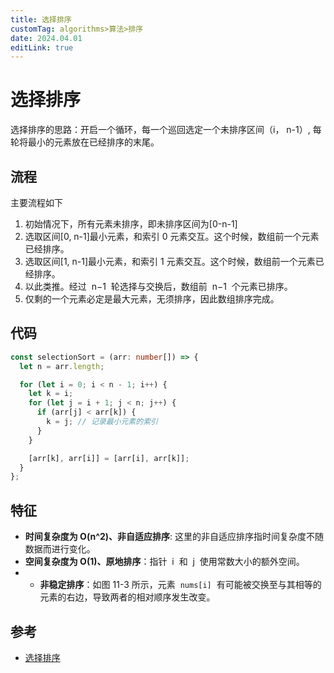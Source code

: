 ```yaml
---
title: 选择排序
customTag: algorithms>算法>排序
date: 2024.04.01
editLink: true
---
```


# 选择排序

选择排序的思路：开启一个循环，每一个巡回选定一个未排序区间（i， n-1）, 每轮将最小的元素放在已经排序的末尾。

## **流程**

主要流程如下

1. 初始情况下，所有元素未排序，即未排序区间为\[0-n-1\]
2. 选取区间\[0, n-1\]最小元素，和索引 0 元素交互。这个时候，数组前一个元素已经排序。
3. 选取区间\[1, n-1\]最小元素，和索引 1 元素交互。这个时候，数组前一个元素已经排序。
4. 以此类推。经过  n−1  轮选择与交换后，数组前  n−1  个元素已排序。
5. 仅剩的一个元素必定是最大元素，无须排序，因此数组排序完成。

## 代码

```ts
const selectionSort = (arr: number[]) => {
  let n = arr.length;

  for (let i = 0; i < n - 1; i++) {
    let k = i;
    for (let j = i + 1; j < n; j++) {
      if (arr[j] < arr[k]) {
        k = j; // 记录最小元素的索引
      }
    }

    [arr[k], arr[i]] = [arr[i], arr[k]];
  }
};
```

## 特征

- **时间复杂度为 O(n^2)、非自适应排序**: 这里的非自适应排序指时间复杂度不随数据而进行变化。
- **空间复杂度为 O(1)、原地排序**：指针  i  和  j  使用常数大小的额外空间。
- - **非稳定排序**：如图 11-3 所示，元素  `nums[i]`  有可能被交换至与其相等的元素的右边，导致两者的相对顺序发生改变。

## 参考

- [选择排序](https://www.hello-algo.com/chapter_sorting/selection_sort/)
